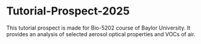 # Tutorial-Prospect-2025
This tutorial prospect is made for Bio-5202 course of Baylor University. It provides an analysis of selected aerosol optical properties and VOCs of air.
